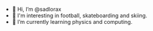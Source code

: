 - 👋 Hi, I’m @sadlorax
- 👀 I'm interesting in football, skateboarding and skiing.
- 🌱 I’m currently learning physics and computing.


<!---
sadlorax/sadlorax is a ✨ special ✨ repository because its `README.md` (this file) appears on your GitHub profile.
You can click the Preview link to take a look at your changes.
--->
